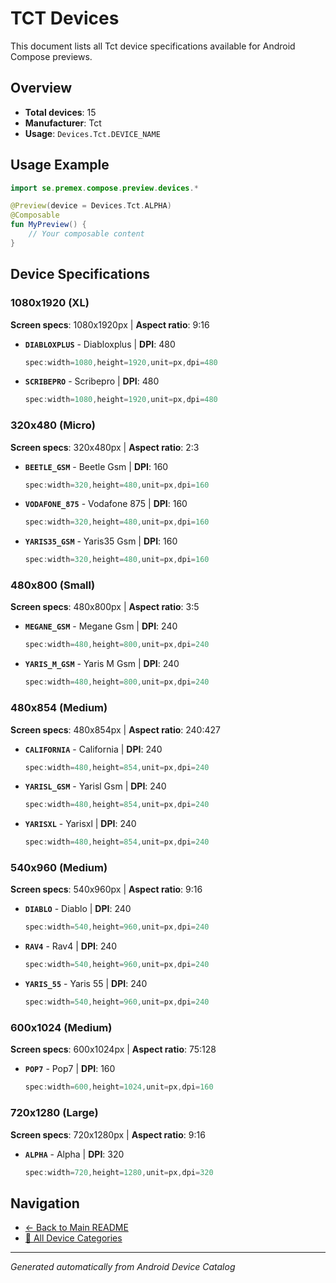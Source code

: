 # TCT Devices

This document lists all Tct device specifications available for Android Compose previews.

## Overview

- **Total devices**: 15
- **Manufacturer**: Tct
- **Usage**: `Devices.Tct.DEVICE_NAME`

## Usage Example

```kotlin
import se.premex.compose.preview.devices.*

@Preview(device = Devices.Tct.ALPHA)
@Composable
fun MyPreview() {
    // Your composable content
}
```

## Device Specifications

### 1080x1920 (XL)

**Screen specs**: 1080x1920px | **Aspect ratio**: 9:16

- **`DIABLOXPLUS`** - Diabloxplus | **DPI**: 480
  ```kotlin
  spec:width=1080,height=1920,unit=px,dpi=480
  ```

- **`SCRIBEPRO`** - Scribepro | **DPI**: 480
  ```kotlin
  spec:width=1080,height=1920,unit=px,dpi=480
  ```

### 320x480 (Micro)

**Screen specs**: 320x480px | **Aspect ratio**: 2:3

- **`BEETLE_GSM`** - Beetle Gsm | **DPI**: 160
  ```kotlin
  spec:width=320,height=480,unit=px,dpi=160
  ```

- **`VODAFONE_875`** - Vodafone 875 | **DPI**: 160
  ```kotlin
  spec:width=320,height=480,unit=px,dpi=160
  ```

- **`YARIS35_GSM`** - Yaris35 Gsm | **DPI**: 160
  ```kotlin
  spec:width=320,height=480,unit=px,dpi=160
  ```

### 480x800 (Small)

**Screen specs**: 480x800px | **Aspect ratio**: 3:5

- **`MEGANE_GSM`** - Megane Gsm | **DPI**: 240
  ```kotlin
  spec:width=480,height=800,unit=px,dpi=240
  ```

- **`YARIS_M_GSM`** - Yaris M Gsm | **DPI**: 240
  ```kotlin
  spec:width=480,height=800,unit=px,dpi=240
  ```

### 480x854 (Medium)

**Screen specs**: 480x854px | **Aspect ratio**: 240:427

- **`CALIFORNIA`** - California | **DPI**: 240
  ```kotlin
  spec:width=480,height=854,unit=px,dpi=240
  ```

- **`YARISL_GSM`** - Yarisl Gsm | **DPI**: 240
  ```kotlin
  spec:width=480,height=854,unit=px,dpi=240
  ```

- **`YARISXL`** - Yarisxl | **DPI**: 240
  ```kotlin
  spec:width=480,height=854,unit=px,dpi=240
  ```

### 540x960 (Medium)

**Screen specs**: 540x960px | **Aspect ratio**: 9:16

- **`DIABLO`** - Diablo | **DPI**: 240
  ```kotlin
  spec:width=540,height=960,unit=px,dpi=240
  ```

- **`RAV4`** - Rav4 | **DPI**: 240
  ```kotlin
  spec:width=540,height=960,unit=px,dpi=240
  ```

- **`YARIS_55`** - Yaris 55 | **DPI**: 240
  ```kotlin
  spec:width=540,height=960,unit=px,dpi=240
  ```

### 600x1024 (Medium)

**Screen specs**: 600x1024px | **Aspect ratio**: 75:128

- **`POP7`** - Pop7 | **DPI**: 160
  ```kotlin
  spec:width=600,height=1024,unit=px,dpi=160
  ```

### 720x1280 (Large)

**Screen specs**: 720x1280px | **Aspect ratio**: 9:16

- **`ALPHA`** - Alpha | **DPI**: 320
  ```kotlin
  spec:width=720,height=1280,unit=px,dpi=320
  ```

## Navigation

- [← Back to Main README](../../README.md)
- [📱 All Device Categories](../README.md)

---
*Generated automatically from Android Device Catalog*
